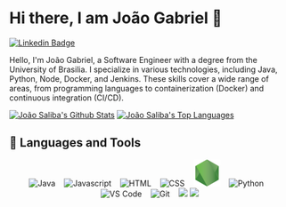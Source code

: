 # Hi there, I am João Gabriel 👋
[![Linkedin Badge](https://img.shields.io/badge/-jgsaliba-blue?style=flat-square&logo=Linkedin&logoColor=white&link=https://www.linkedin.com/in/jgsaliba/)](https://www.linkedin.com/in/jgsaliba/)


Hello, I'm João Gabriel, a Software Engineer with a degree from the University of Brasilia. I specialize in various technologies, including Java, Python, Node, Docker, and Jenkins. These skills cover a wide range of areas, from programming languages to containerization (Docker) and continuous integration (CI/CD).


<a> 
    <a href="https://github.com/joaosaliba"><img alt="João Saliba's Github Stats" src="https://denvercoder1-github-readme-stats.vercel.app/api?username=joaosaliba&show_icons=true&count_private=true&theme=dracula&border_color=7F3FBF&bg_color=0D1117&title_color=18a81c&icon_color=18a81c&hide=stars" height="192px" width="49.5%"/></a>
  <a href="https://github.com/joaosaliba"><img alt="João Saliba's Top Languages" src="https://denvercoder1-github-readme-stats.vercel.app/api/top-langs/?username=joaosaliba&langs_count=6&layout=compact&theme=dracula&border_color=7F3FBF&bg_color=0D1117&title_color=18a81c&icon_color=18a81c" height="190px" width="49.5%"/></a>
  <br/>
</a>


 <div>
        <h2>🧰 Languages and Tools</h2>
        <p align="center">
             <img src="https://cdn.jsdelivr.net/npm/programming-languages-logos@0.0.3/src/java/java_64x64.png" width="48"
                alt="Java" />&nbsp;&nbsp;&nbsp
            <img src="https://upload.wikimedia.org/wikipedia/commons/9/99/Unofficial_JavaScript_logo_2.svg" width="48"
                alt="Javascript" />&nbsp;&nbsp;&nbsp
            <img src="https://upload.wikimedia.org/wikipedia/commons/6/61/HTML5_logo_and_wordmark.svg" alt="HTML"
                width="48" />&nbsp;&nbsp;&nbsp
            <img src="https://upload.wikimedia.org/wikipedia/commons/d/d5/CSS3_logo_and_wordmark.svg" alt="CSS"
                width="35" />&nbsp;&nbsp;&nbsp
            <img src="https://raw.githubusercontent.com/github/explore/80688e429a7d4ef2fca1e82350fe8e3517d3494d/topics/nodejs/nodejs.png"
                alt="Node.js" width="48" />&nbsp;&nbsp;&nbsp
            <img src="https://upload.wikimedia.org/wikipedia/commons/c/c3/Python-logo-notext.svg" alt="Python"
                width="48" />&nbsp;&nbsp;&nbsp
            <img src="https://upload.wikimedia.org/wikipedia/commons/9/9a/Visual_Studio_Code_1.35_icon.svg" alt="VS Code" width="50" />&nbsp;&nbsp;&nbsp
            <img src="https://upload.wikimedia.org/wikipedia/commons/3/3f/Git_icon.svg" alt="Git"
                width="48" />&nbsp;&nbsp;&nbsp
            <img width="48" width="32" src="https://cdn.simpleicons.org/angular/dd1b16" />
            <img width="48" width="32" src="https://cdn.simpleicons.org/vuedotjs/34495E " />
        </p>
    </div>
